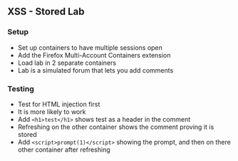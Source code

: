 ## XSS - Stored Lab
### Setup
- Set up containers to have multiple sessions open
- Add the Firefox Multi-Account Containers extension
- Load lab in 2 separate containers
- Lab is a simulated forum that lets you add comments

### Testing
- Test for HTML injection first
- It is more likely to work
- Add `<h1>test</h1>` shows test as a header in the comment
- Refreshing on the other container shows the comment proving it is stored
- Add `<script>prompt(1)</script>` showing the prompt, and then on there other container after refreshing

